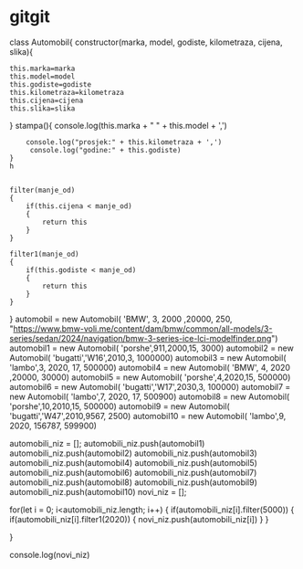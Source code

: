 # gitgit
class Automobil{
constructor(marka, model, godiste, kilometraza, cijena, slika){

    this.marka=marka 
    this.model=model
    this.godiste=godiste
    this.kilometraza=kilometraza
    this.cijena=cijena
    this.slika=slika
    
}
    stampa(){
        console.log(this.marka + " " + this.model + ',')
        
        console.log("prosjek:" + this.kilometraza + ',')
         console.log("godine:" + this.godiste)
    }
    h
    

    filter(manje_od)
    {
        if(this.cijena < manje_od)
        {
            return this
        }
    }

    filter1(manje_od)
    {
        if(this.godiste < manje_od)
        {
            return this
        }
    }
  
}
   automobil = new Automobil( 'BMW', 3, 2000 ,20000, 250, "https://www.bmw-voli.me/content/dam/bmw/common/all-models/3-series/sedan/2024/navigation/bmw-3-series-ice-lci-modelfinder.png")
   automobil1 = new Automobil( 'porshe',911,2000,15, 3000)
    automobil2 = new Automobil( 'bugatti','W16',2010,3, 1000000)
    automobil3 = new Automobil( 'lambo',3, 2020, 17, 500000)
     automobil4 = new Automobil( 'BMW', 4, 2020 ,20000, 30000)
   automobil5 = new Automobil( 'porshe',4,2020,15, 500000)
    automobil6 = new Automobil( 'bugatti','W17',2030,3, 100000)
    automobil7 = new Automobil( 'lambo',7, 2020, 17, 500900)
    automobil8 = new Automobil( 'porshe',10,2010,15, 500000)
    automobil9 = new Automobil( 'bugatti','W47',2010,9567, 2500)
    automobil10 = new Automobil( 'lambo',9, 2020, 156787, 599900)


automobili_niz = [];
automobili_niz.push(automobil1)
automobili_niz.push(automobil2)
automobili_niz.push(automobil3)
automobili_niz.push(automobil4)
automobili_niz.push(automobil5)
automobili_niz.push(automobil6)
automobili_niz.push(automobil7)
automobili_niz.push(automobil8)
automobili_niz.push(automobil9)
automobili_niz.push(automobil10)
novi_niz = [];


for(let i = 0; i<automobili_niz.length; i++)
{
    if(automobili_niz[i].filter(5000))
    {
        if(automobili_niz[i].filter1(2020))
        {
            novi_niz.push(automobili_niz[i])
        }
    }

}

console.log(novi_niz)
